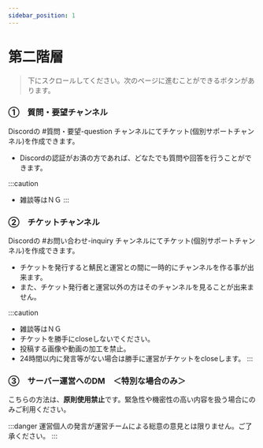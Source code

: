 ```yaml
---
sidebar_position: 1
---
```


# 第二階層

> 下にスクロールしてください。次のページに進むことができるボタンがあります。

### ①　質問・要望チャンネル
Discordの #質問・要望-question チャンネルにてチケット(個別サポートチャンネル)を作成できます。

- Discordの認証がお済の方であれば、どなたでも質問や回答を行うことができます。

:::caution

- 雑談等はＮＧ
  :::

### ②　チケットチャンネル
Discordの #お問い合わせ-inquiry チャンネルにてチケット(個別サポートチャンネル)を作成できます。

- チケットを発行すると鯖民と運営との間に一時的にチャンネルを作る事が出来ます。
- また、チケット発行者と運営以外の方はそのチャンネルを見ることが出来ません。

:::caution

- 雑談等はＮＧ
- チケットを勝手にcloseしないでください。
- 投稿する画像や動画の加工を禁止。
- 24時間以内に発言等がない場合は勝手に運営がチケットをcloseします。
  :::

### ③　サーバー運営へのDM　＜特別な場合のみ＞
こちらの方法は、**原則使用禁止**です。緊急性や機密性の高い内容を扱う場合にのみご利用ください。

:::danger
運営個人の発言が運営チームによる総意の意見とは限りません。ご了承ください。
:::
